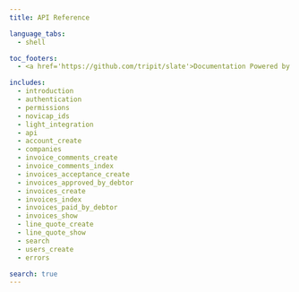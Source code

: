 ```yaml
---
title: API Reference

language_tabs:
  - shell

toc_footers:
  - <a href='https://github.com/tripit/slate'>Documentation Powered by Slate</a>

includes:
  - introduction
  - authentication
  - permissions
  - novicap_ids
  - light_integration
  - api
  - account_create
  - companies
  - invoice_comments_create
  - invoice_comments_index
  - invoices_acceptance_create
  - invoices_approved_by_debtor
  - invoices_create
  - invoices_index
  - invoices_paid_by_debtor
  - invoices_show
  - line_quote_create
  - line_quote_show
  - search
  - users_create
  - errors

search: true
---
```







